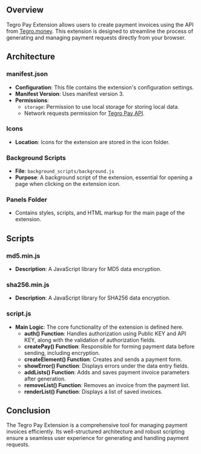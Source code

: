 ## Overview
Tegro Pay Extension allows users to create payment invoices using the API from [Tegro.money](https://tegro.money/). This extension is designed to streamline the process of generating and managing payment requests directly from your browser.

## Architecture

### manifest.json
- **Configuration**: This file contains the extension's configuration settings.
- **Manifest Version**: Uses manifest version 3.
- **Permissions**:
  - `storage`: Permission to use local storage for storing local data.
  - Network requests permission for [Tegro Pay API](https://tegro.money/docs/).

### Icons
- **Location**: Icons for the extension are stored in the icon folder.

### Background Scripts
- **File**: `background_scripts/background.js`
- **Purpose**: A background script of the extension, essential for opening a page when clicking on the extension icon.

### Panels Folder
- Contains styles, scripts, and HTML markup for the main page of the extension.

## Scripts

### md5.min.js
- **Description**: A JavaScript library for MD5 data encryption.

### sha256.min.js
- **Description**: A JavaScript library for SHA256 data encryption.

### script.js
- **Main Logic**: The core functionality of the extension is defined here.
  - **auth() Function**: Handles authorization using Public KEY and API KEY, along with the validation of authorization fields.
  - **createPay() Function**: Responsible for forming payment data before sending, including encryption.
  - **createElement() Function**: Creates and sends a payment form.
  - **showError() Function**: Displays errors under the data entry fields.
  - **addLists() Function**: Adds and saves payment invoice parameters after generation.
  - **removeList() Function**: Removes an invoice from the payment list.
  - **renderList() Function**: Displays a list of saved invoices.

## Conclusion
The Tegro Pay Extension is a comprehensive tool for managing payment invoices efficiently. Its well-structured architecture and robust scripting ensure a seamless user experience for generating and handling payment requests.
